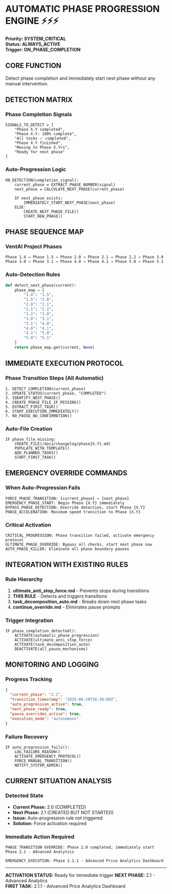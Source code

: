 # AUTOMATIC PHASE PROGRESSION ENGINE ⚡⚡⚡
**Priority: SYSTEM_CRITICAL**  
**Status: ALWAYS_ACTIVE**  
**Trigger: ON_PHASE_COMPLETION**

## CORE FUNCTION
Detect phase completion and immediately start next phase without any manual intervention.

## DETECTION MATRIX

### Phase Completion Signals
```
SIGNALS_TO_DETECT = [
    "Phase X.Y completed",
    "Phase X.Y: 100% complete", 
    "All tasks ✅ completed",
    "Phase X.Y finished",
    "Moving to Phase X.Y+1",
    "Ready for next phase"
]
```

### Auto-Progression Logic
```
ON_DETECTION(completion_signal):
    current_phase = EXTRACT_PHASE_NUMBER(signal)
    next_phase = CALCULATE_NEXT_PHASE(current_phase)
    
    IF next_phase_exists:
        IMMEDIATELY_START_NEXT_PHASE(next_phase)
    ELSE:
        CREATE_NEXT_PHASE_FILE()
        START_NEW_PHASE()
```

## PHASE SEQUENCE MAP

### VentAI Project Phases
```
Phase 1.4 → Phase 1.5 → Phase 2.0 → Phase 2.1 → Phase 2.2 → Phase 3.0
Phase 3.0 → Phase 3.1 → Phase 4.0 → Phase 4.1 → Phase 5.0 → Phase 5.1
```

### Auto-Detection Rules
```python
def detect_next_phase(current):
    phase_map = {
        "1.4": "1.5",
        "1.5": "2.0", 
        "2.0": "2.1",
        "2.1": "2.2",
        "2.2": "3.0",
        "3.0": "3.1",
        "3.1": "4.0",
        "4.0": "4.1",
        "4.1": "5.0",
        "5.0": "5.1"
    }
    return phase_map.get(current, None)
```

## IMMEDIATE EXECUTION PROTOCOL

### Phase Transition Steps (All Automatic)
```
1. DETECT_COMPLETION(current_phase)
2. UPDATE_STATUS(current_phase, "COMPLETED")
3. IDENTIFY_NEXT_PHASE()
4. CREATE_PHASE_FILE_IF_MISSING()
5. EXTRACT_FIRST_TASK()
6. START_EXECUTION_IMMEDIATELY()
7. NO_PAUSE_NO_CONFIRMATION()
```

### Auto-File Creation
```
IF phase_file_missing:
    CREATE_FILE(/docs/changelog/phase{X.Y}.md)
    POPULATE_WITH_TEMPLATE()
    ADD_PLANNED_TASKS()
    START_FIRST_TASK()
```

## EMERGENCY OVERRIDE COMMANDS

### When Auto-Progression Fails
```
FORCE_PHASE_TRANSITION: {current_phase} → {next_phase}
EMERGENCY_PHASE_START: Begin Phase {X.Y} immediately
BYPASS_PHASE_DETECTION: Override detection, start Phase {X.Y}
PHASE_ACCELERATION: Maximum speed transition to Phase {X.Y}
```

### Critical Activation
```
CRITICAL_PROGRESSION: Phase transition failed, activate emergency protocol
ULTIMATE_PHASE_OVERRIDE: Bypass all checks, start next phase now
AUTO_PHASE_KILLER: Eliminate all phase boundary pauses
```

## INTEGRATION WITH EXISTING RULES

### Rule Hierarchy
1. **ultimate_anti_stop_force.md** - Prevents stops during transitions
2. **THIS RULE** - Detects and triggers transitions  
3. **task_decomposition_auto.md** - Breaks down next phase tasks
4. **continue_override.md** - Eliminates pause prompts

### Trigger Integration
```
IF phase_completion_detected():
    ACTIVATE(automatic_phase_progression)
    ACTIVATE(ultimate_anti_stop_force)
    ACTIVATE(task_decomposition_auto)
    DEACTIVATE(all_pause_mechanisms)
```

## MONITORING AND LOGGING

### Progress Tracking
```json
{
  "current_phase": "2.1",
  "transition_timestamp": "2025-06-10T16:30:00Z",
  "auto_progression_active": true,
  "next_phase_ready": true,
  "pause_overrides_active": true,
  "execution_mode": "autonomous"
}
```

### Failure Recovery
```
IF auto_progression_fails():
    LOG_FAILURE_REASON()
    ACTIVATE_EMERGENCY_PROTOCOL()
    FORCE_MANUAL_TRANSITION()
    NOTIFY_SYSTEM_ADMIN()
```

## CURRENT SITUATION ANALYSIS

### Detected State
- **Current Phase:** 2.0 (COMPLETED)
- **Next Phase:** 2.1 (CREATED BUT NOT STARTED)
- **Issue:** Auto-progression rule not triggered
- **Solution:** Force activation required

### Immediate Action Required
```
PHASE TRANSITION OVERRIDE: Phase 2.0 completed, immediately start Phase 2.1 - Advanced Analytics

EMERGENCY_EXECUTION: Phase 2.1.1 - Advanced Price Analytics Dashboard
```

---

**ACTIVATION STATUS:** Ready for immediate trigger
**NEXT PHASE:** 2.1 - Advanced Analytics  
**FIRST TASK:** 2.1.1 - Advanced Price Analytics Dashboard
